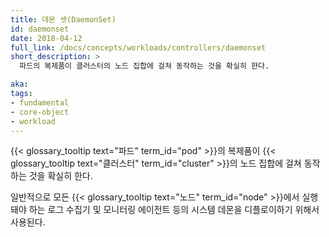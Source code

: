 ```yaml
---
title: 데몬 셋(DaemonSet)
id: daemonset
date: 2018-04-12
full_link: /docs/concepts/workloads/controllers/daemonset
short_description: >
  파드의 복제품이 클러스터의 노드 집합에 걸쳐 동작하는 것을 확실히 한다.

aka: 
tags:
- fundamental
- core-object
- workload
---
```

 {{< glossary_tooltip text="파드" term_id="pod" >}}의 복제품이 {{< glossary_tooltip text="클러스터" term_id="cluster" >}}의 노드 집합에 걸쳐 동작하는 것을 확실히 한다.

<!--more--> 

일반적으로 모든 {{< glossary_tooltip text="노드" term_id="node" >}}에서 실행돼야 하는 로그 수집기 및 모니터링 에이전트 등의 시스템 데몬을 디플로이하기 위해서 사용된다.

